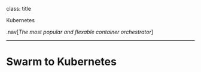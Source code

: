 class: title

Kubernetes

.nav[*The most popular and flexable container orchestrator*]

---

# Swarm to Kubernetes


